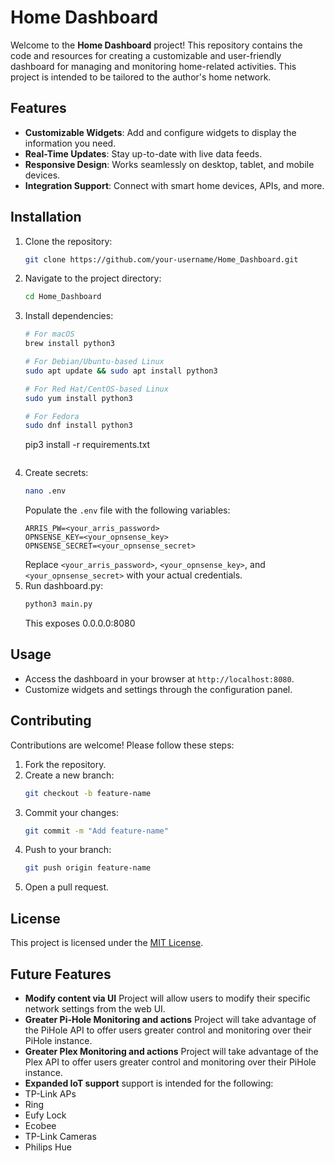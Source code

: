 # Home Dashboard

Welcome to the **Home Dashboard** project! This repository contains the code and resources for creating a customizable and user-friendly dashboard for managing and monitoring home-related activities. This project is intended to be tailored to the author's home network.

## Features

- **Customizable Widgets**: Add and configure widgets to display the information you need.
- **Real-Time Updates**: Stay up-to-date with live data feeds.
- **Responsive Design**: Works seamlessly on desktop, tablet, and mobile devices.
- **Integration Support**: Connect with smart home devices, APIs, and more.

## Installation

1. Clone the repository:
    ```bash
    git clone https://github.com/your-username/Home_Dashboard.git
    ```
2. Navigate to the project directory:
    ```bash
    cd Home_Dashboard
    ```
3. Install dependencies:
    ```bash
    # For macOS
    brew install python3

    # For Debian/Ubuntu-based Linux
    sudo apt update && sudo apt install python3

    # For Red Hat/CentOS-based Linux
    sudo yum install python3

    # For Fedora
    sudo dnf install python3
    ```
    pip3 install -r requirements.txt
    ```
4. Create secrets:
    ```bash
    nano .env
    ```
    Populate the `.env` file with the following variables:
    ```
    ARRIS_PW=<your_arris_password>
    OPNSENSE_KEY=<your_opnsense_key>
    OPNSENSE_SECRET=<your_opnsense_secret>
    ```
    Replace `<your_arris_password>`, `<your_opnsense_key>`, and `<your_opnsense_secret>` with your actual credentials.
5. Run dashboard.py:
    ```bash
    python3 main.py
    ```
    This exposes 0.0.0.0:8080

## Usage

- Access the dashboard in your browser at `http://localhost:8080`.
- Customize widgets and settings through the configuration panel.

## Contributing

Contributions are welcome! Please follow these steps:

1. Fork the repository.
2. Create a new branch:
    ```bash
    git checkout -b feature-name
    ```
3. Commit your changes:
    ```bash
    git commit -m "Add feature-name"
    ```
4. Push to your branch:
    ```bash
    git push origin feature-name
    ```
5. Open a pull request.

## License

This project is licensed under the [MIT License](LICENSE).

## Future Features

- **Modify content via UI** Project will allow users to modify their specific network settings from the web UI.
- **Greater Pi-Hole Monitoring and actions** Project will take advantage of the PiHole API to offer users greater control and monitoring over their PiHole instance.
- **Greater Plex Monitoring and actions** Project will take advantage of the Plex API to offer users greater control and monitoring over their PiHole instance.
- **Expanded IoT support** support is intended for the following:
- TP-Link APs
- Ring
- Eufy Lock
- Ecobee
- TP-Link Cameras
- Philips Hue
